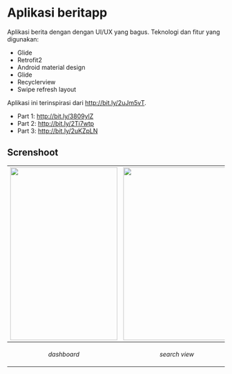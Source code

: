 # Aplikasi beritapp
Aplikasi berita dengan dengan UI/UX yang bagus. Teknologi dan fitur yang digunakan:
- Glide
- Retrofit2
- Android material design
- Glide
- Recyclerview
- Swipe refresh layout

Aplikasi ini terinspirasi dari http://bit.ly/2uJm5vT.
- Part 1: http://bit.ly/3809ylZ
- Part 2: http://bit.ly/2Ti7wtp
- Part 3: http://bit.ly/2uKZpLN

## Screnshoot

|<a href="url"><img src=dashboard.gif  align="center" height="400" width="248" ></a> |<a href="url"><img src=home.gif  align="center" height="400" width="248" ></a>|<a href="url"><img src=dashboardwithswiperefresh.gif  align="center" height="400" width="248" ></a>|
|:-----------:|:--------:|:--------:|
| *dashboard* | *search view*|*dashboard with swipe refresh* |
